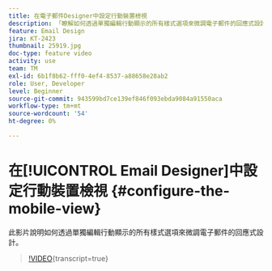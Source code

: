 ```yaml
---
title: 在電子郵件Designer中設定行動裝置檢視
description: 「瞭解如何透過單獨編輯行動顯示的所有樣式選項來微調電子郵件的回應式設計。」
feature: Email Design
jira: KT-2423
thumbnail: 25919.jpg
doc-type: feature video
activity: use
team: TM
exl-id: 6b1f8b62-fff0-4ef4-8537-a88658e28ab2
role: User, Developer
level: Beginner
source-git-commit: 943599bd7ce139ef846f093ebda9084a91550aca
workflow-type: tm+mt
source-wordcount: '54'
ht-degree: 0%

---
```


# 在[!UICONTROL Email Designer]中設定行動裝置檢視 {#configure-the-mobile-view}

此影片說明如何透過單獨編輯行動顯示的所有樣式選項來微調電子郵件的回應式設計。

>[!VIDEO](https://video.tv.adobe.com/v/25919?learn=on){transcript=true}
